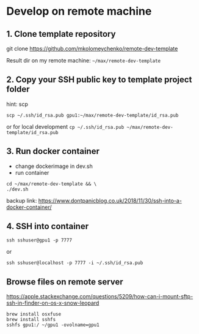 # Develop on remote machine


## 1. Clone template repository
git clone https://github.com/mkolomeychenko/remote-dev-template

Result dir on my remote machine: `~/max/remote-dev-template`

## 2. Copy your SSH public key to template project folder

hint: scp <source> <destination>
```
scp ~/.ssh/id_rsa.pub gpu1:~/max/remote-dev-template/id_rsa.pub
```

or for local development
`cp ~/.ssh/id_rsa.pub ~/max/remote-dev-template/id_rsa.pub`

## 3. Run docker container
- change dockerimage in dev.sh
- run container
```
cd ~/max/remote-dev-template && \
./dev.sh

```

backup link: https://www.dontpanicblog.co.uk/2018/11/30/ssh-into-a-docker-container/

## 4. SSH into container
`ssh sshuser@gpu1 -p 7777`

or

`ssh sshuser@localhost -p 7777 -i ~/.ssh/id_rsa.pub`


## Browse files on remote server
https://apple.stackexchange.com/questions/5209/how-can-i-mount-sftp-ssh-in-finder-on-os-x-snow-leopard

```
brew install osxfuse
brew install sshfs
sshfs gpu1:/ ~/gpu1 -ovolname=gpu1
```